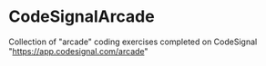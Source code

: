 # CodeSignalArcade
Collection of "arcade" coding exercises completed on CodeSignal "https://app.codesignal.com/arcade"
